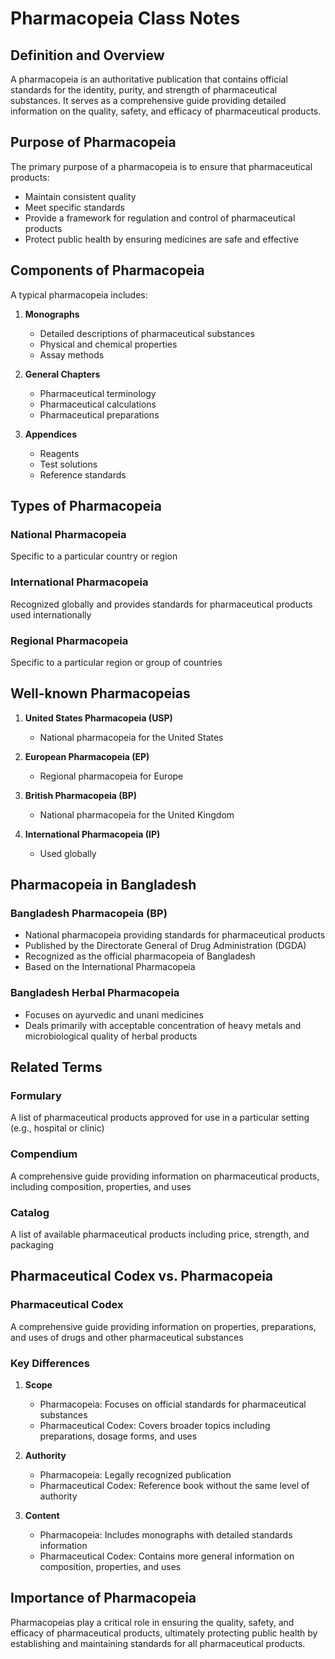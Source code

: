 # Pharmacopeia Class Notes

## Definition and Overview
A pharmacopeia is an authoritative publication that contains official standards for the identity, purity, and strength of pharmaceutical substances. It serves as a comprehensive guide providing detailed information on the quality, safety, and efficacy of pharmaceutical products.

## Purpose of Pharmacopeia
The primary purpose of a pharmacopeia is to ensure that pharmaceutical products:
- Maintain consistent quality
- Meet specific standards
- Provide a framework for regulation and control of pharmaceutical products
- Protect public health by ensuring medicines are safe and effective

## Components of Pharmacopeia
A typical pharmacopeia includes:

1. **Monographs**
   - Detailed descriptions of pharmaceutical substances
   - Physical and chemical properties
   - Assay methods

2. **General Chapters**
   - Pharmaceutical terminology
   - Pharmaceutical calculations
   - Pharmaceutical preparations

3. **Appendices**
   - Reagents
   - Test solutions
   - Reference standards

## Types of Pharmacopeia

### National Pharmacopeia
Specific to a particular country or region

### International Pharmacopeia
Recognized globally and provides standards for pharmaceutical products used internationally

### Regional Pharmacopeia
Specific to a particular region or group of countries

## Well-known Pharmacopeias

1. **United States Pharmacopeia (USP)**
   - National pharmacopeia for the United States

2. **European Pharmacopeia (EP)**
   - Regional pharmacopeia for Europe

3. **British Pharmacopeia (BP)**
   - National pharmacopeia for the United Kingdom

4. **International Pharmacopeia (IP)**
   - Used globally

## Pharmacopeia in Bangladesh

### Bangladesh Pharmacopeia (BP)
- National pharmacopeia providing standards for pharmaceutical products
- Published by the Directorate General of Drug Administration (DGDA)
- Recognized as the official pharmacopeia of Bangladesh
- Based on the International Pharmacopeia

### Bangladesh Herbal Pharmacopeia
- Focuses on ayurvedic and unani medicines
- Deals primarily with acceptable concentration of heavy metals and microbiological quality of herbal products

## Related Terms

### Formulary
A list of pharmaceutical products approved for use in a particular setting (e.g., hospital or clinic)

### Compendium
A comprehensive guide providing information on pharmaceutical products, including composition, properties, and uses

### Catalog
A list of available pharmaceutical products including price, strength, and packaging

## Pharmaceutical Codex vs. Pharmacopeia

### Pharmaceutical Codex
A comprehensive guide providing information on properties, preparations, and uses of drugs and other pharmaceutical substances

### Key Differences

1. **Scope**
   - Pharmacopeia: Focuses on official standards for pharmaceutical substances
   - Pharmaceutical Codex: Covers broader topics including preparations, dosage forms, and uses

2. **Authority**
   - Pharmacopeia: Legally recognized publication
   - Pharmaceutical Codex: Reference book without the same level of authority

3. **Content**
   - Pharmacopeia: Includes monographs with detailed standards information
   - Pharmaceutical Codex: Contains more general information on composition, properties, and uses

## Importance of Pharmacopeia
Pharmacopeias play a critical role in ensuring the quality, safety, and efficacy of pharmaceutical products, ultimately protecting public health by establishing and maintaining standards for all pharmaceutical products.
